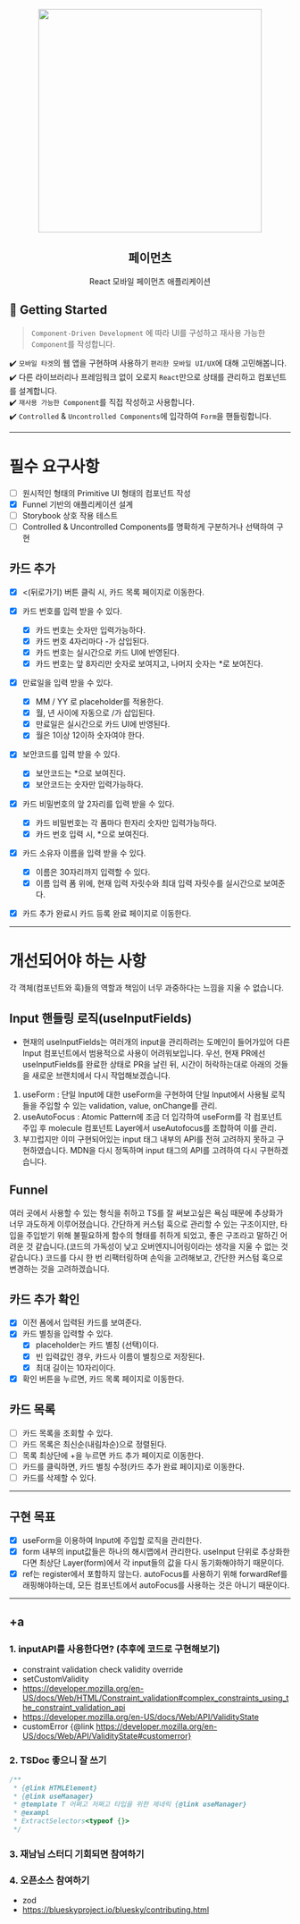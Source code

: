 <p align="middle" >
  <img src="https://techcourse-storage.s3.ap-northeast-2.amazonaws.com/0fefce79602043a9b3281ee1dd8f4be6" width="400">
</p>
<h2 align="middle">페이먼츠</h2>
<p align="middle">React 모바일 페이먼츠 애플리케이션</p>
</p>

## 🚀 Getting Started

> `Component-Driven Development` 에 따라 UI를 구성하고 재사용 가능한 `Component`를 작성합니다.

✔️ `모바일 타겟`의 웹 앱을 구현하며 사용하기 `편리한 모바일 UI/UX`에 대해 고민해봅니다.  
✔️ 다른 라이브러리나 프레임워크 없이 오로지 `React`만으로 상태를 관리하고 컴포넌트를 설계합니다.  
✔️ `재사용 가능한 Component`를 직접 작성하고 사용합니다.  
✔️ `Controlled` & `Uncontrolled Components`에 입각하여 `Form`을 핸들링합니다.

---

# 필수 요구사항

- [ ] 원시적인 형태의 Primitive UI 형태의 컴포넌트 작성
- [x] Funnel 기반의 애플리케이션 설계
- [ ] Storybook 상호 작용 테스트
- [ ] Controlled & Uncontrolled Components를 명확하게 구분하거나 선택하여 구현

## 카드 추가

- [x] <(뒤로가기) 버튼 클릭 시, 카드 목록 페이지로 이동한다.

- [x] 카드 번호를 입력 받을 수 있다.

  - [x] 카드 번호는 숫자만 입력가능하다.
  - [x] 카드 번호 4자리마다 -가 삽입된다.
  - [x] 카드 번호는 실시간으로 카드 UI에 반영된다.
  - [x] 카드 번호는 앞 8자리만 숫자로 보여지고, 나머지 숫자는 \*로 보여진다.

- [x] 만료일을 입력 받을 수 있다.

  - [x] MM / YY 로 placeholder를 적용한다.
  - [x] 월, 년 사이에 자동으로 /가 삽입된다.
  - [x] 만료일은 실시간으로 카드 UI에 반영된다.
  - [x] 월은 1이상 12이하 숫자여야 한다.

- [x] 보안코드를 입력 받을 수 있다.

  - [x] 보안코드는 \*으로 보여진다.
  - [x] 보안코드는 숫자만 입력가능하다.

- [x] 카드 비밀번호의 앞 2자리를 입력 받을 수 있다.

  - [x] 카드 비밀번호는 각 폼마다 한자리 숫자만 입력가능하다.
  - [x] 카드 번호 입력 시, \*으로 보여진다.

- [x] 카드 소유자 이름을 입력 받을 수 있다.
  - [x] 이름은 30자리까지 입력할 수 있다.
  - [x] 이름 입력 폼 위에, 현재 입력 자릿수와 최대 입력 자릿수를 실시간으로 보여준다.
- [x] 카드 추가 완료시 카드 등록 완료 페이지로 이동한다.

---

# 개선되어야 하는 사항

각 객체(컴포넌트와 훅)들의 역할과 책임이 너무 과중하다는 느낌을 지울 수 없습니다.

## Input 핸들링 로직(useInputFields)

- 현재의 useInputFields는 여러개의 input을 관리하려는 도메인이 들어가있어 다른 Input 컴포넌트에서 범용적으로 사용이 어려워보입니다. 우선, 현재 PR에선 useInputFields를 완료한 상태로 PR을 날린 뒤, 시간이 허락하는대로 아래의 것들을 새로운 브랜치에서 다시 작업해보겠습니다.

1. useForm : 단일 Input에 대한 useForm을 구현하여 단일 Input에서 사용될 로직들을 주입할 수 있는 validation, value, onChange를 관리.
2. useAutoFocus : Atomic Pattern에 조금 더 입각하여 useForm를 각 컴포넌트 주입 후 molecule 컴포넌트 Layer에서 useAutofocus를 조합하여 이를 관리.
3. 부끄럽지만 이미 구현되어있는 input 태그 내부의 API를 전혀 고려하지 못하고 구현하였습니다. MDN을 다시 정독하며 input 태그의 API를 고려하여 다시 구현하겠습니다.

## Funnel

여러 곳에서 사용할 수 있는 형식을 취하고 TS를 잘 써보고싶은 욕심 때문에 추상화가 너무 과도하게 이루어졌습니다.
간단하게 커스텀 훅으로 관리할 수 있는 구조이지만, 타입을 주입받기 위해 불필요하게 함수의 형태를 취하게 되었고, 좋은 구조라고 말하긴 어려운 것 같습니다.(코드의 가독성이 낮고 오버엔지니어링이라는 생각을 지울 수 없는 것 같습니다.)
코드를 다시 한 번 리팩터링하며 손익을 고려해보고, 간단한 커스텀 훅으로 변경하는 것을 고려하겠습니다.

## 카드 추가 확인

- [x] 이전 폼에서 입력된 카드를 보여준다.
- [x] 카드 별칭을 입력할 수 있다.
  - [x] placeholder는 카드 별칭 (선택)이다.
  - [x] 빈 입력값인 경우, 카드사 이름이 별칭으로 저장된다.
  - [x] 최대 길이는 10자리이다.
- [x] 확인 버튼을 누르면, 카드 목록 페이지로 이동한다.

## 카드 목록

- [ ] 카드 목록을 조회할 수 있다.
- [ ] 카드 목록은 최신순(내림차순)으로 정렬된다.
- [ ] 목록 최상단에 +을 누르면 카드 추가 페이지로 이동한다.
- [ ] 카드를 클릭하면, 카드 별칭 수정(카드 추가 완료 페이지)로 이동한다.
- [ ] 카드를 삭제할 수 있다.

---

## 구현 목표

- [x] useForm을 이용하여 Input에 주입할 로직을 관리한다.
- [x] form 내부의 input값들은 하나의 해시맵에서 관리한다. useInput 단위로 추상화한다면 최상단 Layer(form)에서 각 input들의 값을 다시 동기화해야하기 때문이다.
- [x] ref는 register에서 포함하지 않는다. autoFocus를 사용하기 위해 forwardRef를 래핑해야하는데, 모든 컴포넌트에서 autoFocus를 사용하는 것은 아니기 때문이다.

---

## +a

### 1. inputAPI를 사용한다면? (추후에 코드로 구현해보기)

- constraint validation check validity override
- setCustomValidity
- https://developer.mozilla.org/en-US/docs/Web/HTML/Constraint_validation#complex_constraints_using_the_constraint_validation_api
- https://developer.mozilla.org/en-US/docs/Web/API/ValidityState
- customError {@link https://developer.mozilla.org/en-US/docs/Web/API/ValidityState#customerror}

### 2. TSDoc 좋으니 잘 쓰기

```ts
/**
 * {@link HTMLElement}
 * {@link useManager}
 * @template T 어쩌고 저쩌고 타입을 위한 제네릭 {@link useManager}
 * @exampl
 * ExtractSelectors<typeof {}>
 */
```

### 3. 재남님 스터디 기회되면 참여하기

### 4. 오픈소스 참여하기

- zod
- https://blueskyproject.io/bluesky/contributing.html
